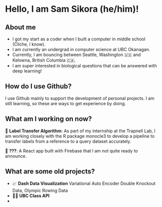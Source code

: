 # Hello, I am Sam Sikora (he/him)!

## About me
- I got my start as a coder when I built a computer in middle school (Cliche, I know).
- I am currently an undergrad in computer science at UBC Okanagan.
- Currently, I am bouncing between Seattle, Washington 🇺🇸 and Kelowna, British Columbia 🇨🇦.
- I am super interested in biological questions that can be answered with deep learning!

## How do I use Github?
I use Github mainly to support the development of personal projects. I am still learning, so these are ways to get experience by doing.

## What am I working on now?

🦠 **Label Transfer Algorithm**: As part of my internship at the Trapnell Lab, I am working closely with the R package monocle3 to develop a pipeline to transfer labels from a reference to a query dataset accurately. 

📱 **???**: A React app built with Firebase that I am not quite ready to announce.

## What are some old projects?

- 📈 **Dash Data Visualization** Variational Auto Encoder Double Knockout Data, Olympic Rowing Data
- 👩‍🏫 **UBC Class API**
- 







<!--
**sjsikora/sjsikora** is a ✨ _special_ ✨ repository because its `README.md` (this file) appears on your GitHub profile.

Here are some ideas to get you started:

- 🔭 I’m currently working on ...
- 🌱 I’m currently learning ...
- 👯 I’m looking to collaborate on ...
- 🤔 I’m looking for help with ...
- 💬 Ask me about ...
- 📫 How to reach me: ...
- 😄 Pronouns: ...
- ⚡ Fun fact: ...
-->
